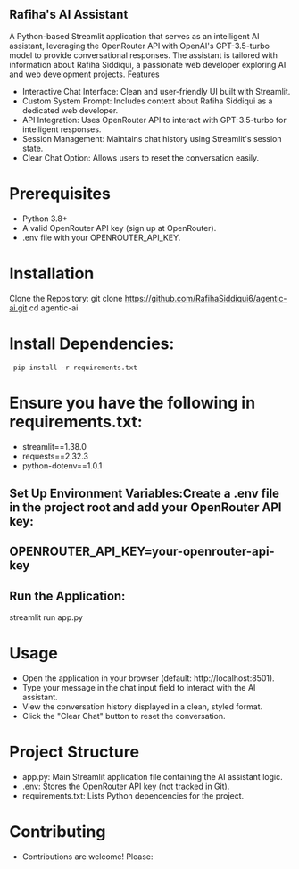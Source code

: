 ## Rafiha's AI Assistant
A Python-based Streamlit application that serves as an intelligent AI assistant, leveraging the OpenRouter API with OpenAI's GPT-3.5-turbo model to provide conversational responses. The assistant is tailored with information about Rafiha Siddiqui, a passionate web developer exploring AI and web development projects.
Features

- Interactive Chat Interface: Clean and user-friendly UI built with Streamlit.
- Custom System Prompt: Includes context about Rafiha Siddiqui as a dedicated web developer.
- API Integration: Uses OpenRouter API to interact with GPT-3.5-turbo for intelligent responses.
- Session Management: Maintains chat history using Streamlit's session state.
- Clear Chat Option: Allows users to reset the conversation easily.

# Prerequisites

- Python 3.8+
- A valid OpenRouter API key (sign up at OpenRouter).
- .env file with your OPENROUTER_API_KEY.

# Installation

Clone the Repository:
git clone https://github.com/RafihaSiddiqui6/agentic-ai.git
cd agentic-ai


# Install Dependencies:
``` pip install -r requirements.txt```

# Ensure you have the following in requirements.txt:
- streamlit==1.38.0
- requests==2.32.3
- python-dotenv==1.0.1


## Set Up Environment Variables:Create a .env file in the project root and add your OpenRouter API key:
## OPENROUTER_API_KEY=your-openrouter-api-key


## Run the Application:
streamlit run app.py



# Usage

- Open the application in your browser (default: http://localhost:8501).
- Type your message in the chat input field to interact with the AI assistant.
- View the conversation history displayed in a clean, styled format.
- Click the "Clear Chat" button to reset the conversation.

# Project Structure

- app.py: Main Streamlit application file containing the AI assistant logic.
- .env: Stores the OpenRouter API key (not tracked in Git).
- requirements.txt: Lists Python dependencies for the project.

# Contributing
- Contributions are welcome! Please:

